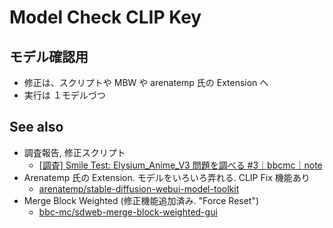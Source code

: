 # Model Check CLIP Key

## モデル確認用
- 修正は、スクリプトや MBW や arenatemp 氏の Extension へ
- 実行は １モデルづつ


## See also
- 調査報告, 修正スクリプト
   - [[調査] Smile Test: Elysium_Anime_V3 問題を調べる #3｜bbcmc｜note](https://note.com/bbcmc/n/n12c05bf109cc)
- Arenatemp 氏の Extension. モデルをいろいろ弄れる. CLIP Fix 機能あり
   - [arenatemp/stable-diffusion-webui-model-toolkit](https://github.com/arenatemp/stable-diffusion-webui-model-toolkit)
- Merge Block Weighted (修正機能追加済み. "Force Reset")
   - [bbc-mc/sdweb-merge-block-weighted-gui](https://github.com/bbc-mc/sdweb-merge-block-weighted-gui)


